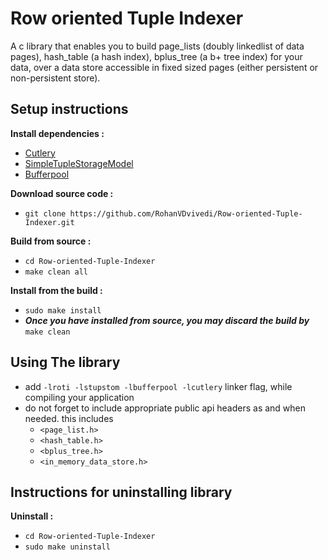 # Row oriented Tuple Indexer
A c library that enables you to build page_lists (doubly linkedlist of data pages), hash_table (a hash index), bplus_tree (a b+ tree index) for your data, over a data store accessible in fixed sized pages (either persistent or non-persistent store).

## Setup instructions
**Install dependencies :**
 * [Cutlery](https://github.com/RohanVDvivedi/Cutlery)
 * [SimpleTupleStorageModel](https://github.com/RohanVDvivedi/SimpleTupleStorageModel)
 * [Bufferpool](https://github.com/RohanVDvivedi/Bufferpool)

**Download source code :**
 * `git clone https://github.com/RohanVDvivedi/Row-oriented-Tuple-Indexer.git`

**Build from source :**
 * `cd Row-oriented-Tuple-Indexer`
 * `make clean all`

**Install from the build :**
 * `sudo make install`
 * ***Once you have installed from source, you may discard the build by*** `make clean`

## Using The library
 * add `-lroti -lstupstom -lbufferpool -lcutlery` linker flag, while compiling your application
 * do not forget to include appropriate public api headers as and when needed. this includes
   * `<page_list.h>`
   * `<hash_table.h>`
   * `<bplus_tree.h>`
   * `<in_memory_data_store.h>`

## Instructions for uninstalling library

**Uninstall :**
 * `cd Row-oriented-Tuple-Indexer`
 * `sudo make uninstall`
